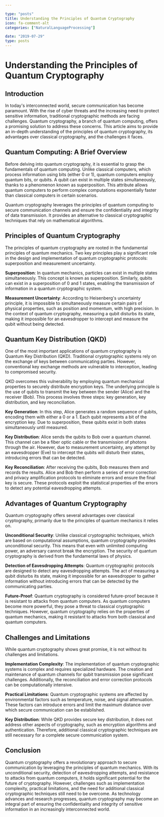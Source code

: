 ```yaml
---

type: "posts"
title: Understanding the Principles of Quantum Cryptography
icon: fa-comment-alt
categories: ["NaturalLanguageProcessing"]

date: "2019-07-29"
type: posts
---
```





# Understanding the Principles of Quantum Cryptography

## Introduction

In today's interconnected world, secure communication has become paramount. With the rise of cyber threats and the increasing need to protect sensitive information, traditional cryptographic methods are facing challenges. Quantum cryptography, a branch of quantum computing, offers a promising solution to address these concerns. This article aims to provide an in-depth understanding of the principles of quantum cryptography, its advantages over classical cryptography, and the challenges it faces.

## Quantum Computing: A Brief Overview

Before delving into quantum cryptography, it is essential to grasp the fundamentals of quantum computing. Unlike classical computers, which process information using bits (either 0 or 1), quantum computers employ quantum bits, or qubits. A qubit can exist in multiple states simultaneously, thanks to a phenomenon known as superposition. This attribute allows quantum computers to perform complex computations exponentially faster than classical computers in certain scenarios.

Quantum cryptography leverages the principles of quantum computing to secure communication channels and ensure the confidentiality and integrity of data transmission. It provides an alternative to classical cryptographic techniques that rely on mathematical algorithms.

## Principles of Quantum Cryptography

The principles of quantum cryptography are rooted in the fundamental principles of quantum mechanics. Two key principles play a significant role in the design and implementation of quantum cryptographic protocols: superposition and measurement uncertainty.

**Superposition**: In quantum mechanics, particles can exist in multiple states simultaneously. This concept is known as superposition. Similarly, qubits can exist in a superposition of 0 and 1 states, enabling the transmission of information in a quantum cryptographic system.

**Measurement Uncertainty**: According to Heisenberg's uncertainty principle, it is impossible to simultaneously measure certain pairs of physical properties, such as position and momentum, with high precision. In the context of quantum cryptography, measuring a qubit disturbs its state, making it impossible for an eavesdropper to intercept and measure the qubit without being detected.

## Quantum Key Distribution (QKD)

One of the most important applications of quantum cryptography is Quantum Key Distribution (QKD). Traditional cryptographic systems rely on the exchange of keys between communicating parties. However, conventional key exchange methods are vulnerable to interception, leading to compromised security.

QKD overcomes this vulnerability by employing quantum mechanical properties to securely distribute encryption keys. The underlying principle is the use of qubits to transmit the key between the sender (Alice) and the receiver (Bob). This process involves three steps: key generation, key distribution, and key reconciliation.

**Key Generation**: In this step, Alice generates a random sequence of qubits, encoding them with either a 0 or a 1. Each qubit represents a bit of the encryption key. Due to superposition, these qubits exist in both states simultaneously until measured.

**Key Distribution**: Alice sends the qubits to Bob over a quantum channel. This channel can be a fiber optic cable or the transmission of photons through the air. However, due to measurement uncertainty, any attempt by an eavesdropper (Eve) to intercept the qubits will disturb their states, introducing errors that can be detected.

**Key Reconciliation**: After receiving the qubits, Bob measures them and records the results. Alice and Bob then perform a series of error correction and privacy amplification protocols to eliminate errors and ensure the final key is secure. These protocols exploit the statistical properties of the errors to detect any potential eavesdropping attempts.

## Advantages of Quantum Cryptography

Quantum cryptography offers several advantages over classical cryptography, primarily due to the principles of quantum mechanics it relies on.

**Unconditional Security**: Unlike classical cryptographic techniques, which are based on computational assumptions, quantum cryptography provides unconditional security. This means that even with unlimited computing power, an adversary cannot break the encryption. The security of quantum cryptography is derived from the fundamental laws of physics.

**Detection of Eavesdropping Attempts**: Quantum cryptographic protocols are designed to detect any eavesdropping attempts. The act of measuring a qubit disturbs its state, making it impossible for an eavesdropper to gather information without introducing errors that can be detected by the communicating parties.

**Future-Proof**: Quantum cryptography is considered future-proof because it is resistant to attacks from quantum computers. As quantum computers become more powerful, they pose a threat to classical cryptographic techniques. However, quantum cryptography relies on the properties of quantum mechanics, making it resistant to attacks from both classical and quantum computers.

## Challenges and Limitations

While quantum cryptography shows great promise, it is not without its challenges and limitations.

**Implementation Complexity**: The implementation of quantum cryptographic systems is complex and requires specialized hardware. The creation and maintenance of quantum channels for qubit transmission pose significant challenges. Additionally, the reconciliation and error correction protocols can be computationally intensive.

**Practical Limitations**: Quantum cryptographic systems are affected by environmental factors such as temperature, noise, and signal attenuation. These factors can introduce errors and limit the maximum distance over which secure communication can be established.

**Key Distribution**: While QKD provides secure key distribution, it does not address other aspects of cryptography, such as encryption algorithms and authentication. Therefore, additional classical cryptographic techniques are still necessary for a complete secure communication system.

## Conclusion

Quantum cryptography offers a revolutionary approach to secure communication by leveraging the principles of quantum mechanics. With its unconditional security, detection of eavesdropping attempts, and resistance to attacks from quantum computers, it holds significant potential for the future of cryptography. However, challenges such as implementation complexity, practical limitations, and the need for additional classical cryptographic techniques still need to be overcome. As technology advances and research progresses, quantum cryptography may become an integral part of ensuring the confidentiality and integrity of sensitive information in an increasingly interconnected world.